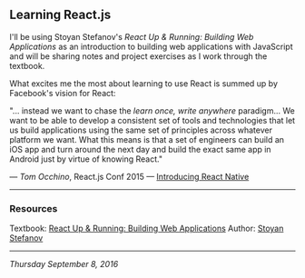 ## Learning React.js

I'll be using Stoyan Stefanov's _React Up & Running: Building Web Applications_ as an introduction to building web applications with JavaScript and will be sharing notes and project exercises as I work through the textbook.

What excites me the most about learning to use React is summed up by Facebook's vision for React:

"... instead we want to chase the _learn once, write anywhere_ paradigm... We want to be able to develop a consistent set of tools and technologies that let us build applications using the same set of principles across whatever platform we want. What this means is that a set of engineers can build an iOS app and turn around the next day and build the exact same app in Android just by virtue of knowing React."

— _Tom Occhino_, React.js Conf 2015 — [Introducing React Native](https://youtu.be/KVZ-P-ZI6W4?t=29m15s)


---


### Resources

Textbook: [React Up & Running: Building Web Applications](https://www.amazon.com/React-Running-Building-Web-Applications/dp/1491931825)
Author: [Stoyan Stefanov](https://twitter.com/stoyanstefanov)


---


_Thursday September 8, 2016_
